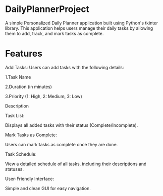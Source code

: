 # DailyPlannerProject
A simple Personalized Daily Planner application built using Python's tkinter library. This application helps users manage their daily tasks by allowing them to add, track, and mark tasks as complete.


# Features

Add Tasks: Users can add tasks with the following details:

1.Task Name

2.Duration (in minutes)

3.Priority (1: High, 2: Medium, 3: Low)


Description

Task List: 

Displays all added tasks with their status (Complete/Incomplete).

Mark Tasks as Complete: 

Users can mark tasks as complete once they are done.

Task Schedule: 

View a detailed schedule of all tasks, including their descriptions and statuses.

User-Friendly Interface: 

Simple and clean GUI for easy navigation.


